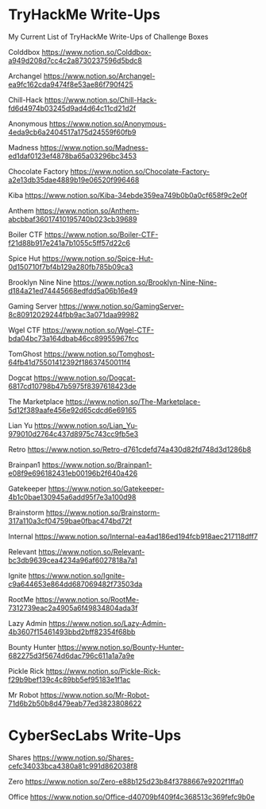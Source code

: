 # TryHackMe Write-Ups
My Current List of TryHackMe Write-Ups of Challenge Boxes

Colddbox
https://www.notion.so/Colddbox-a949d208d7cc4c2a8730237596d5bdc8

Archangel
https://www.notion.so/Archangel-ea9fc162cda9474f8e53ae86f790f425

Chill-Hack
https://www.notion.so/Chill-Hack-fd6d4974b03245d9ad4d64c11cd21d2f

Anonymous
https://www.notion.so/Anonymous-4eda9cb6a2404517a175d24559f60fb9

Madness
https://www.notion.so/Madness-ed1daf0123ef4878ba65a03296bc3453

Chocolate Factory
https://www.notion.so/Chocolate-Factory-a2e13db35dae4889b19e06520f996468

Kiba
https://www.notion.so/Kiba-34ebde359ea749b0b0a0cf658f9c2e0f

Anthem
https://www.notion.so/Anthem-abcbbaf36017410195740b023cb39689

Boiler CTF
https://www.notion.so/Boiler-CTF-f21d88b917e241a7b1055c5ff57d22c6

Spice Hut
https://www.notion.so/Spice-Hut-0d150710f7bf4b129a280fb785b09ca3

Brooklyn Nine Nine
https://www.notion.so/Brooklyn-Nine-Nine-d184a21ed74445668edfdd5a06b16e49

Gaming Server
https://www.notion.so/GamingServer-8c80912029244fbb9ac3a071daa99982

Wgel CTF
https://www.notion.so/Wgel-CTF-bda04bc73a164dbab46cc89955967fcc

TomGhost
https://www.notion.so/Tomghost-64fb41d75501412392f18637450011f4

Dogcat
https://www.notion.so/Dogcat-6817cd10798b47b5975f8397618423de

The Marketplace
https://www.notion.so/The-Marketplace-5d12f389aafe456e92d65cdcd6e69165

Lian Yu
https://www.notion.so/Lian_Yu-979010d2764c437d8975c743cc9fb5e3

Retro
https://www.notion.so/Retro-d761cdefd74a430d82fd748d3d1286b8

Brainpan1
https://www.notion.so/Brainpan1-e08f9e696182431eb00196b2f640a426

Gatekeeper
https://www.notion.so/Gatekeeper-4b1c0bae130945a6add95f7e3a100d98

Brainstorm
https://www.notion.so/Brainstorm-317a110a3cf04759bae0fbac474bd72f

Internal
https://www.notion.so/Internal-ea4ad186ed194fcb918aec217118dff7

Relevant
https://www.notion.so/Relevant-bc3db9639cea4234a96af6027818a7a1

Ignite
https://www.notion.so/Ignite-c9a644653e864dd687069482f73503da

RootMe
https://www.notion.so/RootMe-7312739eac2a4905a6f49834804ada3f

Lazy Admin
https://www.notion.so/Lazy-Admin-4b3607f15461493bbd2bff82354f68bb

Bounty Hunter
https://www.notion.so/Bounty-Hunter-682275d3f5674d6dac796c611a1a7a9e

Pickle Rick
https://www.notion.so/Pickle-Rick-f29b9bef139c4c89bb5ef95183e1f1ac

Mr Robot
https://www.notion.so/Mr-Robot-71d6b2b50b8d479eab77ed3823808622

# CyberSecLabs Write-Ups

Shares
https://www.notion.so/Shares-cefc34033bca4380a81c991d862038f8

Zero
https://www.notion.so/Zero-e88b125d23b84f3788667e9202f1ffa0

Office
https://www.notion.so/Office-d40709bf409f4c368513c369fefc9b0e
